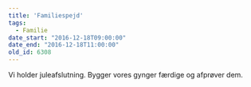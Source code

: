 ```yaml
---
title: 'Familiespejd'
tags:
  - Familie
date_start: "2016-12-18T09:00:00"
date_end: "2016-12-18T11:00:00"
old_id: 6308
---
```

Vi holder juleafslutning. Bygger vores gynger færdige og afprøver dem.